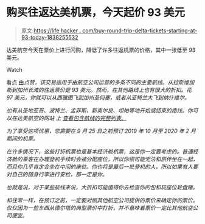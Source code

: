 # 购买往返达美机票，今天起价 93 美元

> 原文:[https://life hacker . com/buy-round-trip-delta-tickets-starting-at-93-today-1838255532](https://lifehacker.com/buy-round-trip-delta-tickets-starting-at-93-today-1838255532)

达美航空今天在票价上进行闪购，降低了许多往返机票的价格，其中一张低至 93 美元。

Watch

看点 [由](https://thepointsguy.com/deals/delta-flash-sale-starting-at-97-round-trip/)*点赞，该交易适用于由航空公司运营的多条不同的主要航线。从拉斯维加斯到加州长滩的往返票价是 93 美元。然而，在其他路线上也有很大的折扣。花 97 美元，你就可以从西雅图飞到加州圣何塞，或者从亚特兰大飞到纳什维尔。*

*也有从圣地亚哥、波特兰、孟菲斯、新奥尔良、坦帕等地开始或结束的路线。你可以在达美航空的网站 上 [查看包含航线的完整列表。](https://www.delta.com/content/www/en_US/shop/deals-and-offers/north-america/domestic-deals.html/?icid=adhoc_domestic_091819#terms)*

*为了享受这项优惠，您需要在 9 月 25 日之前预订 2019 年 10 月至 2020 年 2 月期间的机票。* 

*在许多情况下，这些打折机票也是基本经济舱机票，这是你一定要考虑的。普通经济舱的乘客在办理登机手续时会被分配座位，所以你很可能无法和旅伴坐在一起，而且你几乎肯定会坐在中间的座位。你也将是最后一批登机的人，所以如果有人要对自己的随身行李进行安检，那一定是你。* 

*也就是说，对于某些航线来说，大折扣可能值得你去检查你的包和玩座位轮盘赌。* 

*和往常一样，在预订之前，一定要对照其他航空公司提供的票价来确定你的票价。仅仅因为一些东西从德尔塔的典型票价中打折，并不意味着票价一定比其他航空公司便宜。*
